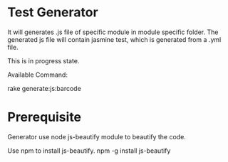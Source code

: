 Test Generator
===========

It will generates .js file of specific module in module specific folder.
The generated js file will contain jasmine test, which is generated from a .yml file.

This is in progress state.

Available Command:

rake generate:js:barcode

Prerequisite
============

Generator use node js-beautify module to beautify the code.

Use npm to install js-beautify.
npm -g install js-beautify
